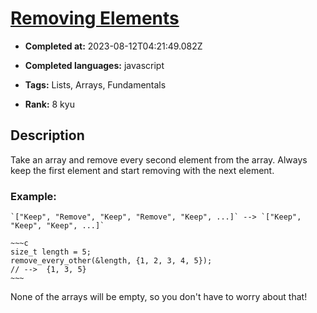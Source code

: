 # [Removing Elements](https://www.codewars.com/kata/5769b3802ae6f8e4890009d2)

- **Completed at:** 2023-08-12T04:21:49.082Z

- **Completed languages:** javascript

- **Tags:** Lists, Arrays, Fundamentals

- **Rank:** 8 kyu

## Description

Take an array and remove every second element from the array. Always keep the first element and start removing with the next element.

### Example:

```if-not:c
`["Keep", "Remove", "Keep", "Remove", "Keep", ...]` --> `["Keep", "Keep", "Keep", ...]`
```

```if:c
~~~c
size_t length = 5;
remove_every_other(&length, {1, 2, 3, 4, 5});
// -->  {1, 3, 5}
~~~
```

None of the arrays will be empty, so you don't have to worry about that!
